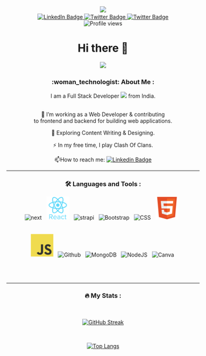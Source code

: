 <div id="header" align="center">
  <img src="https://media.giphy.com/media/M9gbBd9nbDrOTu1Mqx/giphy.gif" width="100"/>
</div>

<div id="badges" align="center">
  <a href="https://www.linkedin.com/in/saurabh-sharma-3526aa20a">
    <img src="https://img.shields.io/badge/LinkedIn-blue?style=for-the-badge&logo=linkedin&logoColor=white" alt="LinkedIn Badge"/>
  </a>
  <a href="https://wa.me/919318312854">
    <img src="https://img.shields.io/badge/Whatsapp-green?style=for-the-badge&logo=Whatsapp&logoColor=white" alt="Twitter Badge"/>
  </a>
   <a href="https://devsaurabhsharma.netlify.app/">
    <img src="https://img.shields.io/badge/Portfolio-red?style=for-the-badge&logo=Website&logoColor=white" alt="Twitter Badge"/>
  </a>
</div>
<div id="badges" align="center">
    <img src="https://img.shields.io/badge/Profile%20views-4'059-blue?style=for-the-badge&logo=appveyor" alt="Profile views"/>
</div>
<div align="center"><h1>Hi there 👋</h1></div>

<div align="center">
  <img src="https://media1.giphy.com/media/FgiHOQyKUJmwg/giphy.gif?cid=790b76113dda0d8e58a8ddaa87325aef7721338241cb861d&rid=giphy.gif&ct=g" width="50%" />
  
</div>

<div align="center"><h3>:woman_technologist: About Me :</h3></div>
<div align="center">I am a Full Stack Developer <img src="https://media.giphy.com/media/WUlplcMpOCEmTGBtBW/giphy.gif" width="30"> from India.</div><br>

<div align="center" width="50%">
  
 :telescope: I’m working as a Web Developer & contributing<br/>to frontend and backend for building web applications.

 :seedling: Exploring Content Writing & Designing.

 :zap: In my free time, I play Clash Of Clans.

 :mailbox:How to reach me: [![Linkedin Badge](https://img.shields.io/badge/-Saurabh-blue?style=for-the-badge&logo=Linkedin&logoColor=white)](https://www.linkedin.com/in/saurabh-sharma-3526aa20a)
  
  
  </div>
  
---

 <div align="center">

### :hammer_and_wrench: Languages and Tools :
  
  <div>
  <img src="https://docs.microsoft.com/en-us/windows/images/nextjs-logo.png" title="nextjs" alt="next" height="80"/>&nbsp;&nbsp;
  <img src="https://github.com/devicons/devicon/blob/master/icons/react/react-original-wordmark.svg" title="React" alt="React" height="60"/>&nbsp;&nbsp;
  <img src="https://cdn.worldvectorlogo.com/logos/strapi-2.svg" title="strapi" alt="strapi"  height="60"/>&nbsp;&nbsp;
  <img src="https://devsaurabhsharma.netlify.app/static/media/bootstrap.f132cb791703420e69ca.png" title="Bootstrap" alt="Bootstrap"  height="60"/>&nbsp;&nbsp;
  <img src="https://devsaurabhsharma.netlify.app/static/media/css.69a82c2d9e45c933a9cb.png"  title="CSS3" alt="CSS"  height="60"/>&nbsp;&nbsp;
  <img src="https://github.com/devicons/devicon/blob/master/icons/html5/html5-original.svg" title="HTML5" alt="HTML"  height="60"/>&nbsp;&nbsp;
    <br><br><br>
  <img src="https://github.com/devicons/devicon/blob/master/icons/javascript/javascript-original.svg" title="JavaScript" alt="JavaScript" height="60"/>&nbsp;&nbsp;
  <img src="https://devsaurabhsharma.netlify.app/static/media/github.3b9e32903aa89111875d.png" title="Github" alt="Github" height="60"/>&nbsp;&nbsp;
  <img src="https://devsaurabhsharma.netlify.app/static/media/mongo.a39b90e4963cd47d2fa2.png" title="MongoDB"  alt="MongoDB"  height="60"/>&nbsp;&nbsp;
  <img src="https://devsaurabhsharma.netlify.app/static/media/nodejs.6f01b9a14007c12aee86.png" title="NodeJS" alt="NodeJS" height="60"/>&nbsp;&nbsp;
  <img src="https://cdn-images-1.medium.com/max/1200/1*A6kkoOVJVpXPWewg8axc5w.png" title="Canva" **alt="Canva" height="60"/>&nbsp;
</div>

  </div>
  <br><br><br>
  
  <div align="center">
  
  ---

### :fire: My Stats :
  <br><br>
  [![GitHub Streak](https://github-readme-streak-stats.herokuapp.com?user=studsaurabh17&hide_border=true&date_format=%5BY%20%5DM%20j)](https://git.io/streak-stats)
 
<br>
  
 [![Top Langs](https://github-readme-stats.vercel.app/api/top-langs/?username=studsaurabh17&layout=compact)](https://github.com/anuraghazra/github-readme-stats)

</div>
  


